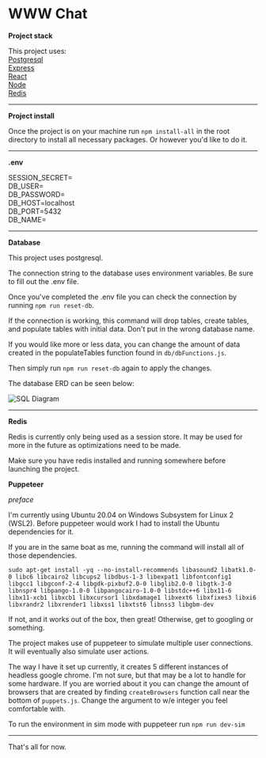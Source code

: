 # WWW Chat

**Project stack**

This project uses:  
[Postgresql](https://www.postgresql.org/)  
[Express](https://expressjs.com/)  
[React](https://reactjs.org/)  
[Node](https://nodejs.org/en/)  
[Redis](https://redis.io/docs/getting-started/)

---

**Project install**

Once the project is on your machine run `npm install-all` in the root directory to install all necessary packages. Or however you'd like to do it.

---

**.env**

SESSION_SECRET=  
DB_USER=  
DB_PASSWORD=  
DB_HOST=localhost  
DB_PORT=5432  
DB_NAME=

---

**Database**

This project uses postgresql.

The connection string to the database uses environment variables. Be sure to fill out the .env file.

Once you've completed the .env file you can check the connection by running `npm run reset-db`.

If the connection is working, this command will drop tables, create tables, and populate tables with initial data. Don't put in the wrong database name.

If you would like more or less data, you can change the amount of data created in the populateTables function found in `db/dbFunctions.js`.

Then simply run `npm run reset-db` again to apply the changes.

The database ERD can be seen below:

![SQL Diagram](https://imagehostingserver.l4lilul3lo.repl.co/images/drawSQL-export-2022-07-04_14_48.png)

---

**Redis**

Redis is currently only being used as a session store. It may be used for more in the future as optimizations need to be made.

Make sure you have redis installed and running somewhere before launching the project.

**Puppeteer**

_preface_

I'm currently using Ubuntu 20.04 on Windows Subsystem for Linux 2 (WSL2). Before puppeteer would work I had to install the Ubuntu dependencies for it.

If you are in the same boat as me, running the command will install all of those dependencies.

`sudo apt-get install -yq --no-install-recommends libasound2 libatk1.0-0 libc6 libcairo2 libcups2 libdbus-1-3 libexpat1 libfontconfig1 libgcc1 libgconf-2-4 libgdk-pixbuf2.0-0 libglib2.0-0 libgtk-3-0 libnspr4 libpango-1.0-0 libpangocairo-1.0-0 libstdc++6 libx11-6 libx11-xcb1 libxcb1 libxcursor1 libxdamage1 libxext6 libxfixes3 libxi6 libxrandr2 libxrender1 libxss1 libxtst6 libnss3 libgbm-dev`

If not, and it works out of the box, then great! Otherwise, get to googling or something.

The project makes use of puppeteer to simulate multiple user connections. It will eventually also simulate user actions.

The way I have it set up currently, it creates 5 different instances of headless google chrome. I'm not sure, but that may be a lot to handle for some hardware. If you are worried about it you can change the amount of browsers that are created by finding `createBrowsers` function call near the bottom of `puppets.js`. Change the argument to w/e integer you feel comfortable with.

To run the environment in sim mode with puppeteer run `npm run dev-sim`

---

That's all for now.
